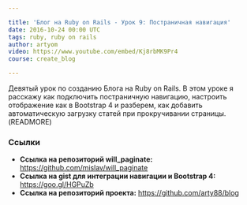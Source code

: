 ```yaml
---

title: 'Блог на Ruby on Rails - Урок 9: Постраничная навигация'
date: 2016-10-24 00:00 UTC
tags: ruby, ruby on rails
author: artyom
video: https://www.youtube.com/embed/Kj8rbMK9Pr4
course: create_blog

---
```


Девятый урок по созданию Блога на Ruby on Rails. В этом уроке я расскажу как подключить постраничную навигацию, настроить отображение как в Bootstrap 4 и разберем, как добавить автоматическую загрузку статей при прокручивании страницы.
(READMORE)

### Ссылки

  * **Ссылка на репозиторий will_paginate:** https://github.com/mislav/will_paginate
  * **Ссылка на gist для интеграции навигации и Bootstrap 4:** https://goo.gl/HGPuZb
  * **Ссылка на репозиторий проекта:** https://github.com/arty88/blog

